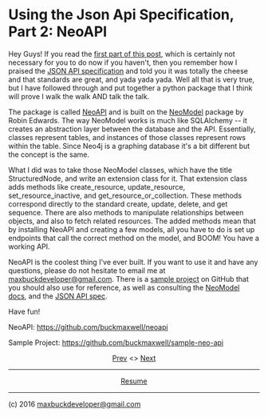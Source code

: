</p>

# Using the Json Api Specification, Part 2: NeoAPI

Hey Guys! If you read the [first part of this post](json-api-1.html), which is
certainly not necessary for you to do now if you haven't, then you remember how
I praised the [JSON API specification](http://jsonapi.org) and told you it was
totally the cheese and that standards are great, and yada yada yada. Well all
that is very true, but I have followed through and put together a python package
that I think will prove I walk the walk AND talk the talk.

The package is called [NeoAPI](http://github.com/buckmaxwell/neoapi) and is
built on the [NeoModel](http://github.com/robinedwards/neomodel) package by
Robin Edwards. The way NeoModel works is much like SQLAlchemy -- it creates an
abstraction layer between the database and the API. Essentially, classes
represent tables, and instances of those classes represent rows within the
table. Since Neo4j is a graphing database it's a bit different but the concept
is the same.

What I did was to take those NeoModel classes, which have the title
StructuredNode, and write an extension class for it. That extension class adds
methods like create_resource, update_resource, set_resource_inactive, and
get_resource_or_collection. These methods correspond directly to the standard
create, update, delete, and get sequence. There are also methods to manipulate
relationships between objects, and also to fetch related resources. The added
methods mean that by installing NeoAPI and creating a few models, all you have
to do is set up endpoints that call the correct method on the model, and BOOM!
You have a working API.

NeoAPI is the coolest thing I've ever built. If you want to use it and have any
questions, please do not hesitate to email me at maxbuckdeveloper@gmail.com.
There is a [sample project](https://github.com/buckmaxwell/sample-neo-api) on
GitHub that you should also use for reference, as well as consulting the
[NeoModel docs](http://neomodel.readthedocs.org/en/latest/), and the [JSON API
spec](http://jsonapi.org).

Have fun!

NeoAPI: https://github.com/buckmaxwell/neoapi

Sample Project: https://github.com/buckmaxwell/sample-neo-api

<p align=center><a href=zipcode-magic.html>Prev</a> <> <a
href=background-by-reddit.html>Next</a></p>

---

<p align=center> <a
href='resume.html'>Resume</a> </p>

---

(c) 2016 maxbuckdeveloper@gmail.com
